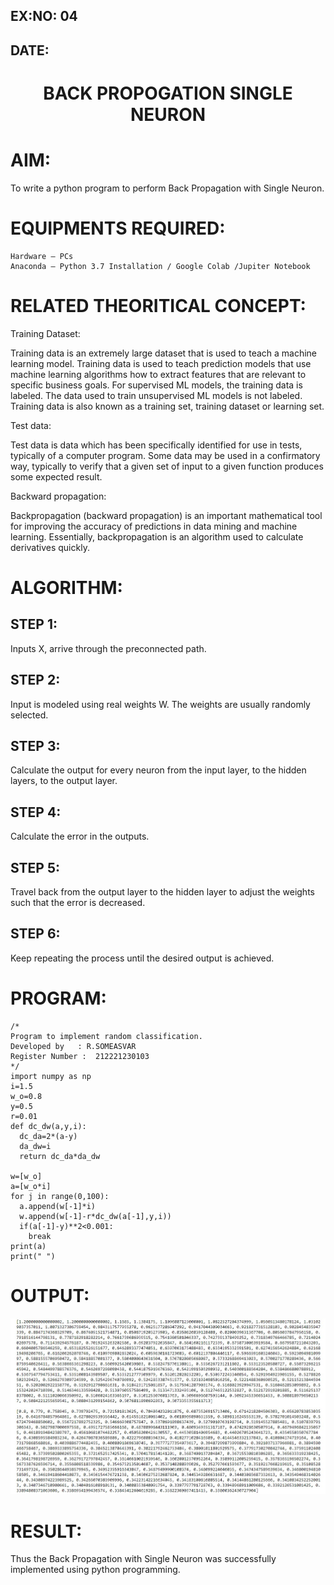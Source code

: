 ## EX:NO: 04
## DATE:

# <p align="center">BACK PROPOGATION SINGLE NEURON</p>
# AIM:
To write a python program to perform Back Propagation with Single Neuron.
# EQUIPMENTS REQUIRED:
~~~
Hardware – PCs
Anaconda – Python 3.7 Installation / Google Colab /Jupiter Notebook
~~~
# RELATED THEORITICAL CONCEPT:

Training Dataset:

Training data is an extremely large dataset that is used to teach a machine learning model. Training data is used to teach prediction models that use machine learning algorithms how to extract features that are relevant to specific business goals. For supervised ML models, the training data is labeled. The data used to train unsupervised ML models is not labeled. Training data is also known as a training set, training dataset or learning set.

Test data:

Test data is data which has been specifically identified for use in tests, typically of a computer program. Some data may be used in a confirmatory way, typically to verify that a given set of input to a given function produces some expected result.

Backward propagation:

Backpropagation (backward propagation) is an important mathematical tool for improving the accuracy of predictions in data mining and machine learning. Essentially, backpropagation is an algorithm used to calculate derivatives quickly.

# ALGORITHM:
## STEP 1:
Inputs X, arrive through the preconnected path.
## STEP 2:
Input is modeled using real weights W. The weights are usually randomly selected.
## STEP 3:
Calculate the output for every neuron from the input layer, to the hidden layers, to the output layer.
## STEP 4:
Calculate the error in the outputs.
## STEP 5:
Travel back from the output layer to the hidden layer to adjust the weights such that the error is decreased.
## STEP 6:
Keep repeating the process until the desired output is achieved.
# PROGRAM:
~~~
/*
Program to implement random classification.
Developed by   : R.SOMEASVAR
Register Number :  212221230103
*/
import numpy as np
i=1.5    
w_o=0.8  
y=0.5    
r=0.01   
def dc_dw(a,y,i):
  dc_da=2*(a-y)
  da_dw=i
  return dc_da*da_dw
  
w=[w_o]
a=[w_o*i]
for j in range(0,100):
  a.append(w[-1]*i)
  w.append(w[-1]-r*dc_dw(a[-1],y,i))
  if(a[-1]-y)**2<0.001:
    break
print(a)
print(" ")
~~~
# OUTPUT:
![OUTPUT](./1.jpg)
# RESULT:
Thus the Back Propagation with Single Neuron was successfully implemented using python programming.

